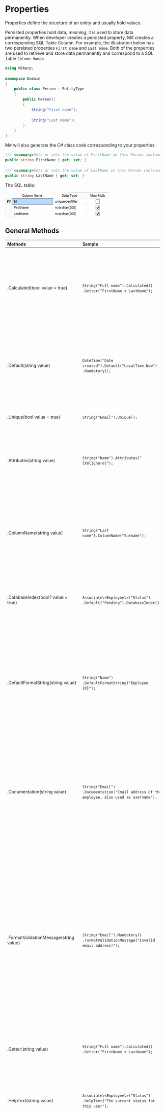 # Properties
Properties define the structure of an entity and usually hold values.

Persisted properties hold data, meaning, it is used to store data permanently. When developer creates a persisted property, M# creates a corresponding SQL Table Column. For example, the illustration below has two persisted properties `First name` and `Last name`. Both of the properties are used to retrieve and store data permanently and correspond to a SQL Table `Column Names`.

```C#
using MSharp;

namespace Domain
{
    public class Person : EntityType
    {
        public Person()
        {
            String("First name");

            String("Last name");
        }
    }
}
```

M# will also generate the C# class code corresponding to your properties:

```C#
/// <summary>Gets or sets the value of FirstName on this Person instance.</summary>
public string FirstName { get; set; }
        
/// <summary>Gets or sets the value of LastName on this Person instance.</summary>
public string LastName { get; set; }
```
The SQL table:

![The SQL table](Images/PersistedSQL.jpg "The SQL table")

## General Methods

| Methods   | Sample   | Description     |
|:----------|:---------| :---------------|
| .Calculated(bool value = true)           | `String("Full name").Calculated() .Getter("FirstName + LastName");`                       | This method creates a read-only property in the generated C# file. The value is set by the Getter method. Calculated method will have no effect on the database column definition.
| .Default(string value)                   | `DateTime("Date created").Default("LocalTime.Now") .Mandatory();`                         | Default method will have no effect on the database column definition, but will change your class constructor in the generated C# file and initialize int with default value.
| .Unique(bool value = true)               | `String("Email").Unique();`                                                              | This property ensures data for this column are unique in the database.  
| .Attributes(string value)                | `String("Name").Attributes("[XmlIgnore]");`                                              | Attributes allows you to specify custom attributes to the property, Attributes will have no effect on the database column definition.
| .ColumnName(string value)                | `String("Last name").ColumnName("Surname");`                                             | Column name method will have no effect on the generated C# file. This will only change the column name in the database, this change is handled by the data access layer and does not change your entity file.
| .DatabaseIndex(bool? value = true)       | `Associate\<Employee\>("Status") .Default("Pending").DatabaseIndex();`                    | Database index has no effect on the generated C# file. This method will create an index in the database for this column.
| .DefaultFormatString(string value)       | `String("Name") .DefaultFormatString("Employee {0}");`                                    | Default format string method will have no effect on the database column definition or the generated C# class. It allows you to display a custom expression in Views. Example: The format `Employee {0}` will display `Employee Smith` if the value of the property is `Smith`.
| .Documentation(string value)             | `String("Email") .Documentation("Email address of the employee, also used as username");` | Documentation method will have no effect on the database column definition or the generated C# class. It adds a piece of information to your property XML documentation, for example the full name of the property, how to use it, how it works, ...
| .FormatValidationMessage(string value)   | `String("Email").Mandatory() .FormatValidationMessage("Invalid email address!");`         | Format validation message will have no effect on the database column definition or the generated C# class. It will generates a custom format validation message for the property. For example, you create an Email property with the `Email` text pattern and you set a custom message. If the end user tries to validate an instance and the provided email address does not match the email pattern, the client-side validation will show a pop-up to the user with your custom message.
| .Getter(string value)                    | `String("Full name").Calculated() .Getter("FirstName + LastName");`                       | Specifies a custom getter for the property.
| .HelpText(string value)                  | `Associate\<Employee\>("Status") .HelpText("The current status for this user");`          | Help text method will have no effect on the database column definition or the generated C# class. This method generates a help icon next to the control in CSHTML forms.
| .IsPrimaryKey(bool value = true)         | `String("Email").IsPrimaryKey();`                                                        | It is possible to specify the Primary Key Type at entity level. It supports String, Number as well as Guid (default). If you define a Number or String, then you can optionally declare the property as the Primary Key, which will create a new unique column in the database as the primary key of the table. If left to default, it will add a property called ID.
| .Name(string value)                      | `String("Last name").Name("Suranme");`                                                   | By setting a custom name, M# will change the name of your property and the name of your SQL column. This change will not have any impact on the UI because the Name method is independent of the Title method.
| .Notes(string value)                     | `String("Last name") .Notes("Last name of the employee");`                                | Notes will have no effect on the database column definition or the generated C# class. It is only used to display a note on a property to developers.
| .RequiredValidationMessage(string value) | `String("Email").Mandatory() .RequiredValidationMessage("Email missing!");`               | Required validation message will have no effect on the database column definition. It generates a custom validation message if the user does not provide a value for the property.
| .Setter(string value)                    |                                                                                        | Setter can be used with calculated properties only. By using this you can add a custom code to the setter before assigning the value.
| .Title(string value)                     | `String("First name").Title("Name");`                                                    | Title will have no effect on the database column definition or the generated C# class. It will just use this value to display labels in UI forms / lists / views.

#### Calculated properties
Calculated properties are created for read-only purposes and returns data based on business requirements. M# defines these types of properties in `Entity Class` of the `Model Project` and marks them with `Calculated` method. No SQL table Column is created for such properties. A calculated property is usually used to display some information on UI or in decision making. A good example of this could be to have a `Full Name` property on `Member` entity, as shown below.

```C#
using MSharp;

namespace Domain
{
    public class Person : EntityType
    {
        public Person()
        {
            String("First name");

            String("Last name");

            String("Full name").Calculated().Getter("FirstName + LastName");
        }
    }
}
```

```C#
/// <summary>Gets the FullName property.</summary>
[Calculated]
public string FullName
{
    get => FirstName + LastName;
}
```

Having such calculated properties allows developers to write more concrete code, eliminating the redundancy of code and making it easier to manage changes.

FOR EXAMPLE: In above scenario, if you do not use a calculated property and concatenate the First and Last Name of Member on different modules or pages instead, If at a later date you need to show `Middle Name` in `Full Name` of member , it will be much more difficult and time consuming to change it on each module rather simply updating the Calculated Property.

> **Note:** A calculated property must not contain complex calculations because this is not the intended purpose of entity behaviours. It is always recommended to implement Methods / Functions for such complex calculations.

#### Default
This method allows you to specify a default value for the property.

```C#
DateTime("Date created").Default("LocalTime.Now").Mandatory();
```

```C#
/// <summary>Initializes a new instance of the Person class.</summary>
public Person() => this.DateCreated = DateTime.Parse("LocalTime.Now");
        
/* -------------------------- Properties -------------------------*/
        
/// <summary>Gets or sets the value of DateCreated on this Person instance.</summary>
public DateTime DateCreated { get; set; }
```

#### Unique
This property ensures data for this column are unique in the database.
It has no effect on the database but will add a few things to the generated C# code.

Imagine the employee has a user account and can log into the system. If the username is the email address we have to make sure it is unique to distinguish users. If you set this method to "True", the validation method will make sure that the email address does not already exist in the system, if it exists a ValidationException will be thrown:

```C#
/// <summary>
        /// Validates the data for the properties of this Employee and throws a ValidationException if an error is detected.<para/>
        /// </summary>
        protected override async Task ValidateProperties()
        {
            var result = new List<string>();
            
            // Ensure uniqueness of Email.
            
            if (await Database.Any<Employee>(e => e.Email == Email && e != this))
                result.Add("Email must be unique. There is an existing Employee record with the provided Email.");
            
            if (result.Any())
                throw new ValidationException(result.ToLinesString());
        }
```

A cool feature generated by M# is the method FindByPropertyName, where PropertyName is the name of your unique property. Because an email is unique we can use this function to get the associated employee. If there is no employee `null` will be returned:

```C#
/* -------------------------- Methods ----------------------------*/
/// <summary>
/// Find and returns an instance of Employee from the database by its Email.<para/>
///                               If no matching Employee is found, it returns Null.<para/>
/// </summary>
/// <param name="email">The Email of the requested Employee.</param>
/// <returns>
/// The Employee instance with the specified Email or null if there is no Employee with that Email in the database.<para/>
/// </returns>
public static Task<Employee> FindByEmail(string email)
{
    return Database.FirstOrDefault<Employee>(e => e.Email == email);
}
```

#### Database index
Database index has no effect on the generated C# file. This method will create an index in the database for this column. M# will often suggest you to specify an index on foreign key columns to improve the performance of SQL queries.

![Database Index](Images/DatabaseIndex.jpg "Database Index")
